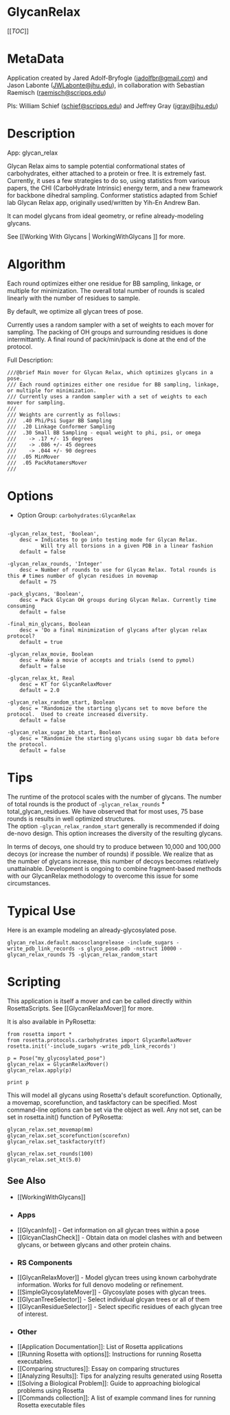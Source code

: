 GlycanRelax
===========

[[_TOC_]]

MetaData
========

Application created by Jared Adolf-Bryfogle (jadolfbr@gmail.com) and Jason Labonte (JWLabonte@jhu.edu), in collaboration with Sebastian Raemisch (raemisch@scripps.edu)

PIs: William Schief (schief@scripps.edu) and Jeffrey Gray (jgray@jhu.edu)


Description
===========

App: glycan_relax


Glycan Relax aims to sample potential conformational states of carbohydrates, either attached to a protein or free.  It is extremely fast.  Currently, it uses a few strategies to do so, using statistics from various papers, the CHI (CarboHydrate Intrinsic) energy term, and a new framework for backbone dihedral sampling. Conformer statistics adapted from Schief lab Glycan Relax app, originally used/written by Yih-En Andrew Ban.

It can model glycans from ideal geometry, or refine already-modeling glycans.

See [[Working With Glycans | WorkingWithGlycans ]] for more.

<!--- BEGIN_INTERNAL -->

Algorithm
=======

Each round optimizes either one residue for BB sampling, linkage, or multiple for minimization. The overall total number of rounds is scaled linearly with the number of residues to sample.

By default, we optimize all glycan trees of pose. 

Currently uses a random sampler with a set of weights to each mover for sampling.  The packing of OH groups and surrounding residues is done intermittantly.  A final round of pack/min/pack is done at the end of the protocol. 

Full Description:
```
///@brief Main mover for Glycan Relax, which optimizes glycans in a pose.
/// Each round optimizes either one residue for BB sampling, linkage, or multiple for minimization.
/// Currently uses a random sampler with a set of weights to each mover for sampling.
///
/// Weights are currently as follows:
///  .40 Phi/Psi Sugar BB Sampling
///  .20 Linkage Conformer Sampling
///  .30 Small BB Sampling - equal weight to phi, psi, or omega
///    -> .17 +/- 15 degrees
///    -> .086 +/- 45 degrees
///    -> .044 +/- 90 degrees
///  .05 MinMover
///  .05 PackRotamersMover
///
```

Options
=======

 - Option Group: ```carbohydrates:GlycanRelax```
 
```

-glycan_relax_test, 'Boolean',
    desc = Indicates to go into testing mode for Glycan Relax.  
           Will try all torsions in a given PDB in a linear fashion
    default = false

-glycan_relax_rounds, 'Integer'
	desc = Number of rounds to use for Glycan Relax. Total rounds is this # times number of glycan residues in movemap
	default = 75

-pack_glycans, 'Boolean',
	desc = Pack Glycan OH groups during Glycan Relax. Currently time consuming
	default = false
	
-final_min_glycans, Boolean
	desc = 'Do a final minimization of glycans after glycan relax protocol?
	default = true
	
-glycan_relax_movie, Boolean
	desc = Make a movie of accepts and trials (send to pymol)
	default = false

-glycan_relax_kt, Real
	desc = KT for GlycanRelaxMover
	default = 2.0

-glycan_relax_random_start, Boolean
	desc = "Randomize the starting glycans set to move before the protocol.  Used to create increased diversity.
	default = false

-glycan_relax_sugar_bb_start, Boolean
	desc = "Randomize the starting glycans using sugar bb data before the protocol.
	default = false

```

Tips
====
The runtime of the protocol scales with the number of glycans.  The number of total rounds is the product of ```-glycan_relax_rounds``` * total_glycan_residues.
We have observed that for most uses, 75 base rounds is results in well optimized structures.  
The option ```-glycan_relax_random_start``` generally is recommended if doing de-novo design.  This option increases the diversity of the resulting glycans.

In terms of decoys, one should try to produce between 10,000 and 100,000 decoys (or increase the number of rounds) if possible.  We realize that as the number of glycans increase, this number of decoys becomes
relatively unattainable.  Development is ongoing to combine fragment-based methods with our GlycanRelax methodology to overcome this issue for some circumstances.

Typical Use
===========
Here is an example modeling an already-glycosylated pose.

```
glycan_relax.default.macosclangrelease -include_sugars -write_pdb_link_records -s glyco_pose.pdb -nstruct 10000 -glycan_relax_rounds 75 -glycan_relax_random_start
```

Scripting
=========
This application is itself a mover and can be called directly within RosettaScripts. See [[GlycanRelaxMover]] for more.  

It is also available in PyRosetta:
```
from rosetta import *
from rosetta.protocols.carbohydrates import GlycanRelaxMover
rosetta.init('-include_sugars -write_pdb_link_records')

p = Pose("my_glycosylated_pose")
glycan_relax = GlycanRelaxMover()
glycan_relax.apply(p)

print p
```
This will model all glycans using Rosetta's default scorefunction.  Optionally, a movemap, scorefunction, and taskfactory can be specified.  Most command-line options can be set via the object as well.  Any not set, can be set in rosetta.init() function of PyRosetta:
```
glycan_relax.set_movemap(mm)
glycan_relax.set_scorefunction(scorefxn)
glycan_relax.set_taskfactory(tf)

glycan_relax.set_rounds(100)
glycan_relax.set_kt(5.0)
```

<!--- END_INTERNAL -->

## See Also
* [[WorkingWithGlycans]]

 - ### Apps
* [[GlycanInfo]] - Get information on all glycan trees within a pose
* [[GlcyanClashCheck]] - Obtain data on model clashes with and between glycans, or between glycans and other protein chains.

 - ### RS Components
* [[GlycanRelaxMover]] - Model glycan trees using known carbohydrate information.  Works for full denovo modeling or refinement.
* [[SimpleGlycosylateMover]] - Glycosylate poses with glycan trees.  
* [[GlycanTreeSelector]] - Select individual glcyan trees or all of them
* [[GlycanResidueSelector]] - Select specific residues of each glycan tree of interest.

 - ### Other
* [[Application Documentation]]: List of Rosetta applications
* [[Running Rosetta with options]]: Instructions for running Rosetta executables.
* [[Comparing structures]]: Essay on comparing structures
* [[Analyzing Results]]: Tips for analyzing results generated using Rosetta
* [[Solving a Biological Problem]]: Guide to approaching biological problems using Rosetta
* [[Commands collection]]: A list of example command lines for running Rosetta executable files
